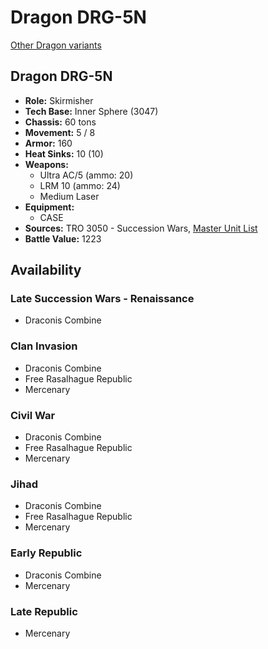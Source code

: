 # Dragon DRG-5N

[Other Dragon variants](../dragon.md)

## Dragon DRG-5N
- **Role:** Skirmisher
- **Tech Base:** Inner Sphere (3047)
- **Chassis:** 60 tons
- **Movement:** 5 / 8
- **Armor:** 160
- **Heat Sinks:** 10 (10)
- **Weapons:**
  - Ultra AC/5 (ammo: 20)
  - LRM 10 (ammo: 24)
  - Medium Laser
- **Equipment:**
  - CASE
- **Sources:** TRO 3050 - Succession Wars, [Master Unit List](http://masterunitlist.info/Unit/Details/911/dragon-drg-5n)
- **Battle Value:** 1223

## Availability

### Late Succession Wars - Renaissance
- Draconis Combine

### Clan Invasion
- Draconis Combine
- Free Rasalhague Republic
- Mercenary

### Civil War
- Draconis Combine
- Free Rasalhague Republic
- Mercenary

### Jihad
- Draconis Combine
- Free Rasalhague Republic
- Mercenary

### Early Republic
- Draconis Combine
- Mercenary

### Late Republic
- Mercenary

